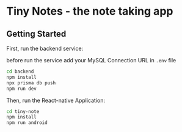 # Tiny Notes - the note taking app
## Getting Started

First, run the backend service:

before run the service add your MySQL Connection URL in ```.env``` file

```bash
cd backend
npm install
npx prisma db push
npm run dev
```

Then, run the React-native Application:

```bash
cd tiny-note
npm install
npm run android
```

